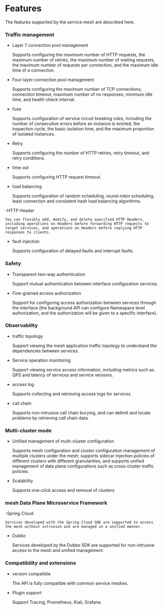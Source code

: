 # Features

The features supported by the service mesh are described here.

### Traffic management

- Layer 7 connection pool management

    Supports configuring the maximum number of HTTP requests, the maximum number of retries, the maximum number of waiting requests, the maximum number of requests per connection, and the maximum idle time of a connection.

- Four-layer connection pool management

    Supports configuring the maximum number of TCP connections, connection timeout, maximum number of no responses, minimum idle time, and health check interval.

- fuse

    Supports configuration of service circuit breaking rules, including the number of consecutive errors before an instance is evicted, the inspection cycle, the basic isolation time, and the maximum proportion of isolated instances.

- Retry

    Supports configuring the number of HTTP retries, retry timeout, and retry conditions.

- time out

    Supports configuring HTTP request timeout.

- load balancing

    Supports configuration of random scheduling, round-robin scheduling, least connection and consistent hash load balancing algorithms.

-HTTP Header

    You can flexibly add, modify, and delete specified HTTP Headers, including operations on Headers before forwarding HTTP requests to target services, and operations on Headers before replying HTTP responses to clients.

- fault injection

    Supports configuration of delayed faults and interrupt faults.

### Safety

- Transparent two-way authentication

    Support mutual authentication between interface configuration services.

- Fine-grained access authorization

    Support for configuring access authorization between services through the interface (the background API can configure Namespace level authorization, and the authorization will be given to a specific interface).

### Observability

- traffic topology

    Support viewing the mesh application traffic topology to understand the dependencies between services.

- Service operation monitoring

    Support viewing service access information, including metrics such as QPS and latency of services and service versions.

- access log

    Supports collecting and retrieving access logs for services.

- call chain

    Supports non-intrusive call chain burying, and can delimit and locate problems by retrieving call chain data.

### Multi-cluster mode

- Unified management of multi-cluster configuration

    Supports mesh configuration and cluster configuration management of multiple clusters under the mesh; supports sidecar injection policies of different clusters with different granularities, and supports unified management of data plane configurations such as cross-cluster traffic policies.

- Scalability
    
    Supports one-click access and removal of clusters

### mesh Data Plane Microservice Framework

-Spring Cloud

    Services developed with the Spring Cloud SDK are supported to access the mesh without intrusion and are managed in a unified manner.

- Dubbo

    Services developed by the Dubbo SDK are supported for non-intrusive access to the mesh and unified management.

### Compatibility and extensions

- version compatible

    The API is fully compatible with common service meshes.

- Plugin support

    Support Tracing, Prometheus, Kiali, Grafana.